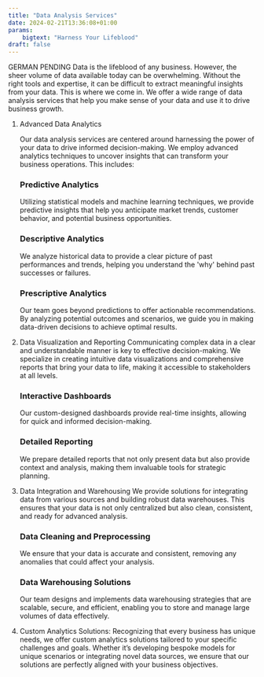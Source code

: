 ```yaml
---
title: "Data Analysis Services"
date: 2024-02-21T13:36:08+01:00
params:
    bigtext: "Harness Your Lifeblood"
draft: false
---
```

GERMAN PENDING
Data is the lifeblood of any business. However, the sheer volume of data available today can be overwhelming. Without the right tools and expertise, it can be difficult to extract meaningful insights from your data. This is where we come in.<!--more--> We offer a wide range of data analysis services that help you make sense of your data and use it to drive business growth.

1. Advanced Data Analytics

    Our data analysis services are centered around harnessing the power of your data to drive informed decision-making. We employ advanced analytics techniques to uncover insights that can transform your business operations. This includes:

    ### Predictive Analytics
    Utilizing statistical models and machine learning techniques, we provide predictive insights that help you anticipate market trends, customer behavior, and potential business opportunities.
    ### Descriptive Analytics 
    We analyze historical data to provide a clear picture of past performances and trends, helping you understand the 'why' behind past successes or failures.
    ### Prescriptive Analytics 
    Our team goes beyond predictions to offer actionable recommendations. By analyzing potential outcomes and scenarios, we guide you in making data-driven decisions to achieve optimal results.

2. Data Visualization and Reporting
    Communicating complex data in a clear and understandable manner is key to effective decision-making. We specialize in creating intuitive data visualizations and comprehensive reports that bring your data to life, making it accessible to stakeholders at all levels.

    ### Interactive Dashboards 
    Our custom-designed dashboards provide real-time insights, allowing for quick and informed decision-making.
    ### Detailed Reporting 
    We prepare detailed reports that not only present data but also provide context and analysis, making them invaluable tools for strategic planning.

3. Data Integration and Warehousing
    We provide solutions for integrating data from various sources and building robust data warehouses. This ensures that your data is not only centralized but also clean, consistent, and ready for advanced analysis.

    ### Data Cleaning and Preprocessing 
    We ensure that your data is accurate and consistent, removing any anomalies that could affect your analysis.

    ### Data Warehousing Solutions
    Our team designs and implements data warehousing strategies that are scalable, secure, and efficient, enabling you to store and manage large volumes of data effectively.

4. Custom Analytics Solutions:
    Recognizing that every business has unique needs, we offer custom analytics solutions tailored to your specific challenges and goals. Whether it’s developing bespoke models for unique scenarios or integrating novel data sources, we ensure that our solutions are perfectly aligned with your business objectives.

